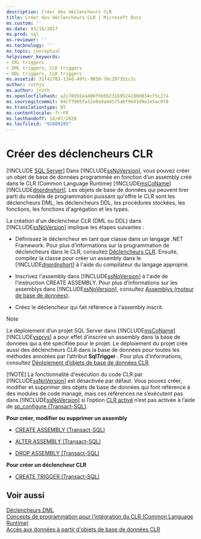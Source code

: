 ```yaml
---
description: Créer des déclencheurs CLR
title: Créer des déclencheurs CLR | Microsoft Docs
ms.custom: ''
ms.date: 03/16/2017
ms.prod: sql
ms.reviewer: ''
ms.technology: ''
ms.topic: conceptual
helpviewer_keywords:
- CRL triggers
- DML triggers, CLR triggers
- DDL triggers, CLR triggers
ms.assetid: 31f41703-134d-49fc-9850-76c297351c2c
author: rothja
ms.author: jroth
ms.openlocfilehash: a2c78991ea408f6b6b23169524280d834cf5c27a
ms.sourcegitcommit: 04cf7905fa32e0a9a44575a6f9641d9a2e5ac0f8
ms.translationtype: HT
ms.contentlocale: fr-FR
ms.lasthandoff: 10/07/2020
ms.locfileid: "91809285"
---
```

# <a name="create-clr-triggers"></a>Créer des déclencheurs CLR
[!INCLUDE [SQL Server](../../includes/applies-to-version/sqlserver.md)]
  Dans [!INCLUDE[ssNoVersion](../../includes/ssnoversion-md.md)], vous pouvez créer un objet de base de données programmée en fonction d’un assembly créé dans le CLR (Common Language Runtime) [!INCLUDE[msCoName](../../includes/msconame-md.md)] [!INCLUDE[dnprdnshort](../../includes/dnprdnshort-md.md)]. Les objets de base de données qui peuvent tirer parti du modèle de programmation puissant qu'offre le CLR sont les déclencheurs DML, les déclencheurs DDL, les procédures stockées, les fonctions, les fonctions d'agrégation et les types.  
  
 La création d'un déclencheur CLR (DML ou DDL) dans [!INCLUDE[ssNoVersion](../../includes/ssnoversion-md.md)] implique les étapes suivantes :  
  
-   Définissez le déclencheur en tant que classe dans un langage .NET Framework. Pour plus d’informations sur la programmation de déclencheurs dans le CLR, consultez [Déclencheurs CLR](/dotnet/framework/data/adonet/sql/clr-triggers). Ensuite, compilez la classe pour créer un assembly dans le [!INCLUDE[dnprdnshort](../../includes/dnprdnshort-md.md)] à l'aide du compilateur du langage approprié.  
  
-   Inscrivez l'assembly dans [!INCLUDE[ssNoVersion](../../includes/ssnoversion-md.md)] à l'aide de l'instruction CREATE ASSEMBLY. Pour plus d’informations sur les assemblys dans [!INCLUDE[ssNoVersion](../../includes/ssnoversion-md.md)], consultez [Assemblys &#40;moteur de base de données&#41;](../../relational-databases/clr-integration/assemblies-database-engine.md).  
  
-   Créez le déclencheur qui fait référence à l'assembly inscrit.  
  
> [!NOTE]
>  Le déploiement d’un projet SQL Server dans [!INCLUDE[msCoName](../../includes/msconame-md.md)][!INCLUDE[vsprvs](../../includes/vsprvs-md.md)] a pour effet d’inscrire un assembly dans la base de données qui a été spécifiée pour le projet. Le déploiement du projet crée aussi des déclencheurs CLR dans la base de données pour toutes les méthodes annotées par l’attribut **SqlTrigger** . Pour plus d’informations, consultez [Déploiement d’objets de base de données CLR](../../relational-databases/clr-integration/deploying-clr-database-objects.md).  
> 
> [!NOTE]
>  La fonctionnalité d'exécution du code CLR par [!INCLUDE[ssNoVersion](../../includes/ssnoversion-md.md)] est désactivée par défaut. Vous pouvez créer, modifier et supprimer des objets de base de données qui font référence à des modules de code managé, mais ces références ne s’exécutent pas dans [!INCLUDE[ssNoVersion](../../includes/ssnoversion-md.md)] si l’option [CLR activé](../../database-engine/configure-windows/clr-enabled-server-configuration-option.md) n’est pas activée à l’aide de [sp_configure (Transact-SQL)](../../relational-databases/system-stored-procedures/sp-configure-transact-sql.md).  
  
 **Pour créer, modifier ou supprimer un assembly**  
  
-   [CREATE ASSEMBLY &#40;Transact-SQL&#41;](../../t-sql/statements/create-assembly-transact-sql.md)  
  
-   [ALTER ASSEMBLY &#40;Transact-SQL&#41;](../../t-sql/statements/alter-assembly-transact-sql.md)  
  
-   [DROP ASSEMBLY &#40;Transact-SQL&#41;](../../t-sql/statements/drop-assembly-transact-sql.md)  
  
 **Pour créer un déclencheur CLR**  
  
-   [CREATE TRIGGER &#40;Transact-SQL&#41;](../../t-sql/statements/create-trigger-transact-sql.md)  
  
## <a name="see-also"></a>Voir aussi  
 [Déclencheurs DML](../../relational-databases/triggers/dml-triggers.md)   
 [Concepts de programmation pour l’intégration du CLR &#40;Common Language Runtime&#41;](../../relational-databases/clr-integration/common-language-runtime-clr-integration-programming-concepts.md)   
 [Accès aux données à partir d'objets de base de données CLR](../../relational-databases/clr-integration/data-access/data-access-from-clr-database-objects.md)  
  
